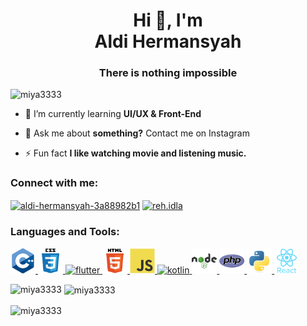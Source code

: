 <h1 align="center">Hi 👋, I'm
<br>
Aldi Hermansyah</h1>
<h3 align="center">There is nothing impossible</h3>

<p align="left"> <img src="https://komarev.com/ghpvc/?username=miya3333&label=Profile%20views&color=0e75b6&style=flat" alt="miya3333" /> </p>

- 🌱 I’m currently learning **UI/UX & Front-End**

- 💬 Ask me about **something?** Contact me on Instagram 

- ⚡ Fun fact **I like watching movie and listening music.**

<h3 align="left">Connect with me:</h3>
<p align="left">
<a href="https://linkedin.com/in/aldi-hermansyah-3a88982b1" target="blank"><img align="center" src="https://raw.githubusercontent.com/rahuldkjain/github-profile-readme-generator/master/src/images/icons/Social/linked-in-alt.svg" alt="aldi-hermansyah-3a88982b1" height="30" width="40" /></a>
<a href="https://instagram.com/reh.idla" target="blank"><img align="center" src="https://raw.githubusercontent.com/rahuldkjain/github-profile-readme-generator/master/src/images/icons/Social/instagram.svg" alt="reh.idla" height="30" width="40" /></a>
</p>

<h3 align="left">Languages and Tools:</h3>
<p align="left"> <a href="https://www.w3schools.com/cpp/" target="_blank" rel="noreferrer"> <img src="https://raw.githubusercontent.com/devicons/devicon/master/icons/cplusplus/cplusplus-original.svg" alt="cplusplus" width="40" height="40"/> </a> <a href="https://www.w3schools.com/css/" target="_blank" rel="noreferrer"> <img src="https://raw.githubusercontent.com/devicons/devicon/master/icons/css3/css3-original-wordmark.svg" alt="css3" width="40" height="40"/> </a> <a href="https://flutter.dev" target="_blank" rel="noreferrer"> <img src="https://www.vectorlogo.zone/logos/flutterio/flutterio-icon.svg" alt="flutter" width="40" height="40"/> </a> <a href="https://www.w3.org/html/" target="_blank" rel="noreferrer"> <img src="https://raw.githubusercontent.com/devicons/devicon/master/icons/html5/html5-original-wordmark.svg" alt="html5" width="40" height="40"/> </a> <a href="https://developer.mozilla.org/en-US/docs/Web/JavaScript" target="_blank" rel="noreferrer"> <img src="https://raw.githubusercontent.com/devicons/devicon/master/icons/javascript/javascript-original.svg" alt="javascript" width="40" height="40"/> </a> <a href="https://kotlinlang.org" target="_blank" rel="noreferrer"> <img src="https://www.vectorlogo.zone/logos/kotlinlang/kotlinlang-icon.svg" alt="kotlin" width="40" height="40"/> </a> <a href="https://nodejs.org" target="_blank" rel="noreferrer"> <img src="https://raw.githubusercontent.com/devicons/devicon/master/icons/nodejs/nodejs-original-wordmark.svg" alt="nodejs" width="40" height="40"/> </a> <a href="https://www.php.net" target="_blank" rel="noreferrer"> <img src="https://raw.githubusercontent.com/devicons/devicon/master/icons/php/php-original.svg" alt="php" width="40" height="40"/> </a> <a href="https://www.python.org" target="_blank" rel="noreferrer"> <img src="https://raw.githubusercontent.com/devicons/devicon/master/icons/python/python-original.svg" alt="python" width="40" height="40"/> </a> <a href="https://reactjs.org/" target="_blank" rel="noreferrer"> <img src="https://raw.githubusercontent.com/devicons/devicon/master/icons/react/react-original-wordmark.svg" alt="react" width="40" height="40"/> </a> </p>

<p><img align="left" src="https://github-readme-stats.vercel.app/api/top-langs?username=miya3333&show_icons=true&locale=en&layout=compact" alt="miya3333" /></p>

<p>&nbsp;<img align="center" src="https://github-readme-stats.vercel.app/api?username=miya3333&show_icons=true&locale=en" alt="miya3333" /></p>

<p><img align="center" src="https://github-readme-streak-stats.herokuapp.com/?user=miya3333&" alt="miya3333" /></p>
